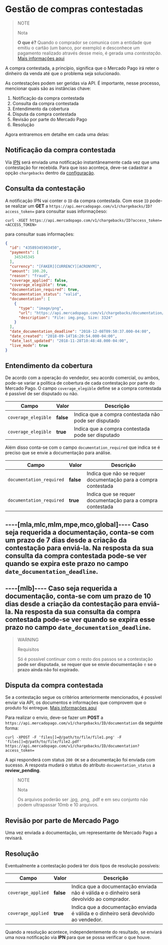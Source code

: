 # Gestão de compras contestadas

> NOTE
>
> Nota
>
> **O que é?** Quando o comprador se comunica com a entidade que emitiu o cartão (um banco, por exemplo) e desconhece um pagamento realizado através desse meio, é gerada uma _contestação_. [Mais informações aqui](https://www.mercadopago.com.br/ajuda/contestaram-um-pagamento-o-que-faco_589)

A compra contestada, a princípio, significa que o Mercado Pago irá reter o dinheiro da venda até que o problema seja solucionado.

As contestações podem ser geridas via API.
É importante, nesse processo, mencionar quais são as instâncias chave:

1. Notificação da compra contestada
2. Consulta da compra contestada
3. Entendimento da cobertura
4. Disputa da compra contestada
5. Revisão por parte do Mercado Pago
6. Resolução

Agora entraremos em detalhe em cada uma delas:

## Notificação da compra contestada

Vía [IPN](/guides/notifications/ipn.pt.md) será enviada uma notificação instantâneamente cada vez que uma contestação for recebida. Para que isso aconteça, deve-se cadastrar a opção `chargebacks` dentro da [configuração](https://www.mercadopago.com.br/ipn-notifications).


## Consulta da contestação

A notificação IPN vai conter o `ID` da compra contestada.
Com esse `ID` pode-se realizar um **GET** a `https://api.mercadopago.com/v1/chargebacks/ID?access_token=` para consultar suas informaçõeso:

```
curl -XGET https://api.mercadopago.com/v1/chargebacks/ID?access_token=<ACCESS_TOKEN>
```

para consultar suas informações:


```json
{
  "id": "43589345903450",
  "payments": [
    345345345
  ],
  "currency": "[FAKER][CURRENCY][ACRONYM]",
  "amount": 100.20,
  "reason": "fraud",
  "coverage_applied": false,
  "coverage_elegible": true,
  "documentation_required": true,
  "documentation_status": "valid",
  "documentation": [
    {
      "type": "image/png",
      "url": "https://api.mercadopago.com/v1/chargebacks/documentation/op/op-4ccf4f39-b6f7-4c7b-a5ce-e8941a2a2b5f?access_token=TEST-7330838325999170-111309-c5e69fb44fb5dc008668f64e27653767-345521533",
      "description": "File: img.png, Size: 3324"
    }
  ],
  "date_documentation_deadline": "2018-12-08T09:50:37.000-04:00",
  "date_created": "2018-09-14T16:20:54.000-04:00",
  "date_last_updated": "2018-11-28T10:48:48.000-04:00",
  "live_mode": true
}
```

## Entendimento da cobertura

De acordo com a operação do vendedor, seu acordo comercial, ou ambos, pode-se variar a política de cobertura de cada contestação por parte do Mercado Pago. O campo `coverage_elegible` define se a compra contestada é passível de ser disputado ou não.

| Campo               | Valor     | Descrição
| ----                | ----      | ----
| `coverage_elegible` | **false** | Indica que a compra contestada não pode ser disputado
| `coverage_elegible` | **true**  | Indica que a compra contestada pode ser disputado

Além disso conta-se com o campo `documentation_required` que indica se é preciso que se envie a documentação para análise.

| Campo                    | Valor     | Descrição
| ----                     | ----      | ----
| `documentation_required` | **false** | Indica que não se requer documentação para a compra contestada
| `documentation_required` | **true**  | Indica que se requer documentação para a compra contestada


----[mla,mlc,mlm,mpe,mco,global]----
Caso seja requerida a documentação, conta-se com um prazo de 7 dias desde a criação da contestação para enviá-la. Na resposta da sua consulta da compra contestada pode-se ver quando se expira este prazo no campo `date_documentation_deadline`.
------------
----[mlb]----
Caso seja requerida a documentação, conta-se com um prazo de 10 dias desde a criação da contestação para enviá-la. Na resposta da sua consulta da compra contestada pode-se ver quando se expira esse prazo no campo `date_documentation_deadline`.
------------

> WARNING
> 
> Requisitos
>
> Só é possível continuar com o resto dos passos se a contestação **pode ser disputada**, **se requer que se envie documentação** e **se o prazo ainda não foi expirado.** 

## Disputa da compra contestada

Se a contestação segue os critérios anteriormente mencionados, é possível enviar via API, os documentos e informações que comprovem que o produto foi entregue. [Mais informações aqui](https://www.mercadopago.com.br/ajuda/contestaram-um-pagamento-o-que-faco_589) 

Para realizar o envio, deve-se fazer um **POST** a `https://api.mercadopago.com/v1/chargebacks/ID/documentation` da seguinte forma:
```
curl -XPOST -F 'files[]=@/path/to/file/file1.png' -F 'files[]=@/path/to/file/file2.pdf' https://api.mercadopago.com/v1/chargebacks/ID/documentation?access_token=
```

A api responderá com status `200 OK` se a documentação foi enviada com sucesso. A resposta mudará o status do atributo `documentation_status` a **review_pending**.

> NOTE
>
> Nota
>
> Os arquivos poderão ser .jpg, .png, .pdf e em seu conjunto não podem ultrapassar 10mb e 10 arquivos.

## Revisão por parte de Mercado Pago

Uma vez enviada a documentação, um representante de Mercado Pago a revisará.

## Resolução

Eventualmente a contestação poderá ter dois tipos de resolução possíveis:

| Campo              | Valor     | Descrição
| ----               | ----      | ----
| `coverage_applied` | **false** | Indica que a documentação enviada não é válida e o dinheiro será devolvido ao comprador.
| `coverage_applied` | **true**  | Indica que a documentação enviada é válida e o dinheiro será devolvido ao vendedor.

Quando a resolução acontece, independentemente do resultado, se enviará uma nova notificação via **IPN** para que se possa verificar o que houve.
